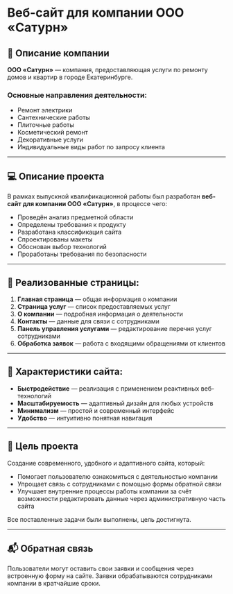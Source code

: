 # Веб-сайт для компании ООО «Сатурн»

## 🏢 Описание компании

**ООО «Сатурн»** — компания, предоставляющая услуги по ремонту домов и квартир в городе Екатеринбурге.

### Основные направления деятельности:

- Ремонт электрики
- Сантехнические работы
- Плиточные работы
- Косметический ремонт
- Декоративные услуги
- Индивидуальные виды работ по запросу клиента

---

## 💻 Описание проекта

В рамках выпускной квалификационной работы был разработан **веб-сайт для компании ООО «Сатурн»**, в процессе чего:

- Проведён анализ предметной области
- Определены требования к продукту
- Разработана классификация сайта
- Спроектированы макеты
- Обоснован выбор технологий
- Проработаны требования по безопасности

---

## 📄 Реализованные страницы:

1. **Главная страница** — общая информация о компании  
2. **Страница услуг** — список предоставляемых услуг  
3. **О компании** — подробная информация о деятельности  
4. **Контакты** — данные для связи с сотрудниками  
5. **Панель управления услугами** — редактирование перечня услуг сотрудниками  
6. **Обработка заявок** — работа с входящими обращениями от клиентов

---

## 🚀 Характеристики сайта:

- **Быстродействие** — реализация с применением реактивных веб-технологий
- **Масштабируемость** — адаптивный дизайн для любых устройств
- **Минимализм** — простой и современный интерфейс
- **Удобство** — интуитивно понятная навигация

---

## 🎯 Цель проекта

Создание современного, удобного и адаптивного сайта, который:

- Помогает пользователю ознакомиться с деятельностью компании
- Упрощает связь с сотрудниками с помощью формы обратной связи
- Улучшает внутренние процессы работы компании за счёт возможности редактировать данные через административную часть сайта

Все поставленные задачи были выполнены, цель достигнута.

---

## 📬 Обратная связь

Пользователи могут оставить свои заявки и сообщения через встроенную форму на сайте. Заявки обрабатываются сотрудниками компании в кратчайшие сроки.
